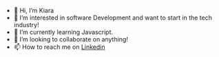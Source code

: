 - 👋 Hi, I’m Kiara
- 👀 I’m interested in software Development and want to start in the tech industry!
- 🌱 I’m currently learning Javascript.
- 💞️ I’m looking to collaborate on anything!
- 📫 How to reach me on <a href=https://www.linkedin.com/in/kiara-lustig-156447153/>Linkedin</a> 

<!---
Kiaralustig/Kiaralustig is a ✨ special ✨ repository because its `README.md` (this file) appears on your GitHub profile.
You can click the Preview link to take a look at your changes.
--->
